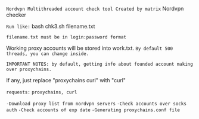 `Nordvpn Multithreaded account check tool Created by matrix`
Nordvpn checker


`Run like:` bash chk3.sh filename.txt 

`filename.txt must be in login:password format`

Working proxy accounts will be stored into work.txt. 
`By default 500 threads, you can change inside.`

`IMPORTANT NOTES: by default, getting info about founded account making over proxychains.`

If any, just replace "proxychains curl" with "curl"


`requests:`
`proxychains, curl`



`-Download proxy list from nordvpn servers`
`-Check accounts over socks auth`
`-Check accounts of exp date`
`-Generating proxychains.conf file`

